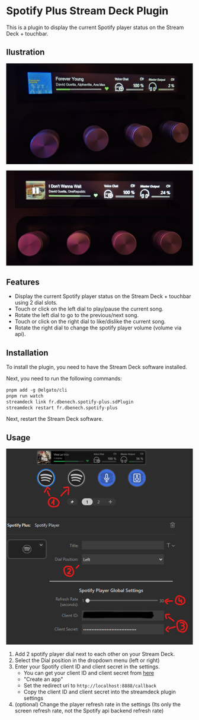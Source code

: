# Spotify Plus Stream Deck Plugin

This is a plugin to display the current Spotify player status on the Stream Deck + touchbar.

## Ilustration

![illustration](docs/streamdeck+.jpg)

![pause](docs/pause.jpg)

## Features

- Display the current Spotify player status on the Stream Deck + touchbar using 2 dial slots.
- Touch or click on the left dial to play/pause the current song.
- Rotate the left dial to go to the previous/next song.
- Touch or click on the right dial to like/dislike the current song.
- Rotate the right dial to change the spotify player volume (volume via api).

## Installation


To install the plugin, you need to have the Stream Deck software installed.

Next, you need to run the following commands:

```
pnpm add -g @elgato/cli
pnpm run watch
streamdeck link fr.dbenech.spotify-plus.sdPlugin
streamdeck restart fr.dbenech.spotify-plus 

```

Next, restart the Stream Deck software.


## Usage

![tuto](docs/tuto.png)

1. Add 2 spotify player dial next to each other on your Stream Deck.
2. Select the Dial position in the dropdown menu (left or right)
3. Enter your Spotify client ID and client secret in the settings.
   - You can get your client ID and client secret from [here](https://developer.spotify.com/dashboard/applications)
   - "Create an app"
   - Set the redirect uri to `http://localhost:8888/callback`
   - Copy the client ID and client secret into the streamdeck plugin settings
4. (optional) Change the player refresh rate in the settings (Its only the screen refresh rate, not the Spotify api backend refresh rate)
